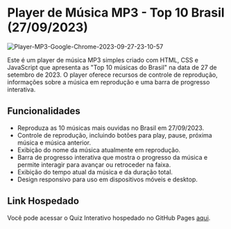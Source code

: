 # Player de Música MP3 - Top 10 Brasil (27/09/2023)

![Player-MP3-Google-Chrome-2023-09-27-23-10-57](https://github.com/eusoujao/player_de_musica/assets/105463980/3f5101c7-c896-440c-add7-c674cfafaecf)

Este é um player de música MP3 simples criado com HTML, CSS e JavaScript que apresenta as "Top 10 músicas do Brasil" na data de 27 de setembro de 2023. O player oferece recursos de controle de reprodução, informações sobre a música em reprodução e uma barra de progresso interativa.

## Funcionalidades

- Reproduza as 10 músicas mais ouvidas no Brasil em 27/09/2023.
- Controle de reprodução, incluindo botões para play, pause, próxima música e música anterior.
- Exibição do nome da música atualmente em reprodução.
- Barra de progresso interativa que mostra o progresso da música e permite interagir para avançar ou retroceder na faixa.
- Exibição do tempo atual da música e da duração total.
- Design responsivo para uso em dispositivos móveis e desktop.

## Link Hospedado

Você pode acessar o Quiz Interativo hospedado no GitHub Pages [aqui](https://eusoujao.github.io/player_de_musica/).

